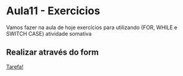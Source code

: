 # Aula11 - Exercicios


Vamos fazer na aula de hoje exercícios para utilizando (FOR, WHILE e SWITCH CASE) atividade somativa

## Realizar através do form

[Tarefa!](https://forms.gle/iiXD8QgBPCTv2rZs7)



